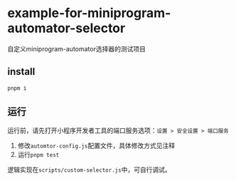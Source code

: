 

# example-for-miniprogram-automator-selector

自定义miniprogram-automator选择器的测试项目

## install

`pnpm i`

## 运行

运行前，请先打开小程序开发者工具的端口服务选项：`设置 > 安全设置 > 端口服务`

1. 修改`automtor-config.js`配置文件，具体修改方式见注释
2. 运行`pnpm test`

逻辑实现在`scripts/custom-selector.js`中，可自行调试。

